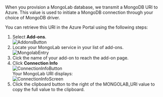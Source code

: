 When you provision a MongoLab database, we transmit a MongoDB URI to Azure. This value is used to initiate a MongoDB connection through your choice of MongoDB driver.

You can retrieve this URI in the Azure Portal using the following steps:

1. Select **Add-ons**.  
![AddonsButton][button-addons]
1. Locate your MongoLab service in your list of add-ons.  
![MongolabEntry][entry-mongolabaddon]
1. Cick the name of your add-on to reach the add-on page.
1. Click **Connection Info**  
![ConnectionInfoButton][button-connectioninfo]  
Your MongoLab URI displays:  
![ConnectionInfoScreen][screen-connectioninfo]  
1.  Click the clipboard button to the right of the MONGOLAB_URI value to copy the full value to the clipboard.

[entry-mongolabaddon]: ../Media/entry-mongolabaddon.png
[button-connectioninfo]: ../Media//button-connectioninfo.png
[screen-connectioninfo]: ../Media/dialog-mongolab_connectioninfo.png
[button-addons]: ../Media/button-addons.png